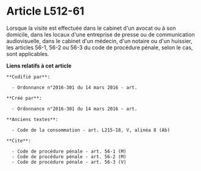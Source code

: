 # Article L512-61

Lorsque la visite est effectuée dans le cabinet d'un avocat ou à son domicile, dans les locaux d'une entreprise de presse ou
de communication audiovisuelle, dans le cabinet d'un médecin, d'un notaire ou d'un huissier, les articles 56-1, 56-2 ou 56-3
du code de procédure pénale, selon le cas, sont applicables.

**Liens relatifs à cet article**

	**Codifié par**:

	  - Ordonnance n°2016-301 du 14 mars 2016 - art.

	**Créé par**:

	  - Ordonnance n°2016-301 du 14 mars 2016 - art.

	**Anciens textes**:

	  - Code de la consommation - art. L215-18, V, alinéa 8 (Ab)

	**Cite**:

	  - Code de procédure pénale - art. 56-1 (M)
	  - Code de procédure pénale - art. 56-2 (M)
	  - Code de procédure pénale - art. 56-3 (V)
